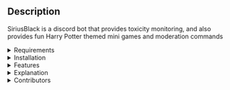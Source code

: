 ## Description
SiriusBlack is a discord bot that provides toxicity monitoring, and also provides fun Harry Potter themed mini games and moderation commands

<details>
<summary>Requirements</summary>
<br>
  <ul>
    <li> NodeJs > 12.XX </li>
    <li> NPM >= 6.0.0</li>
    <li> Nodemon</li>
  </ul>
</details>

<details>
<summary>Installation</summary>
<br>
<ul>
  <li> Save A Copy Of The Repository On Your Local System</li>
  <li> Add a .env file in the folder</li>
  <li> Declare A Token In Your .env file by referring .env_sample</li>
  <li> Open Terminal In The Repository Folder</li>
  <li> npm -i</li>
  <li> npm run dev</li>
 </ul>
</details>
  
<details>
<summary>Features</summary>
<br>
<ul>
  <li> Toxicity Monitoring With Perspective API</li>
  <li> Modertaion Commands Using Harry Potter Spells</li>
  <li> Harry Potter Themed Mini Game - Duel With Spells</li>
  </ul>
</details>

<details>
<summary>Explanation</summary>
<br>
<ul>
  <li>Defines Status Of Bot</li>
    
 ```js
 client.on('ready', () => {
    //This will get the amount of servers and then return it.
    const servers = client.guilds.cache.size;
    const users = client.users.cache.size;

    console.log(Bot is now online and serving in ${servers} Server and ${users} users);
    client.user.setActivity(casting spells!, {
        type: 'PLAYING'
    });
})
 ```
 
 <li>Defines Toxicity Monitoring Implementation</li>
 
 ```js
 // Perspective API Toxicity
client.on('message', async (message) => {
    if(message.content.startsWith(PREFIX)) return;
    if(message.author.bot === true) return;
    const data_ = [];
    prespective(message.content).then(data => {
        const t = data[0];
         if(Number(t)>Number(0.89)){
            console.log(t);
            message.delete({time: 2000})
                .then(message => {
                    message.channel.send(${message.id} from ${message.author} was Obliviated because it was against TOC of Server! )
                    message.channel.send('https://tenor.com/uXN3.gif');
                });
         }
    })
 ```
 
 <li>Defines Perspective API Call</li>
  
 ```js
 'use-strict'
const { google } = require('googleapis');
require('dotenv').config();

API_KEY = process.env.GOOGLEAPIKEY;
//console.log(process.env.GOOGLEAPIKEY);

DISCOVERY_URL =
    'https://commentanalyzer.googleapis.com/$discovery/rest?version=v1alpha1';

    module.exports  = async (comment) => {
      const client = await google.discoverAPI(DISCOVERY_URL);
      const analyzeRequest = {
        comment: {
          text: comment,
        },
        requestedAttributes: {
          // PROFANITY: {},
          TOXICITY: {},
          // FLIRTATION: {},
          // SPAM: {}
        },
      };
      const response = await client.comments.analyze( {
        key: API_KEY,
        resource: analyzeRequest,
      });
      let data = response.data.attributeScores;
      let a;
      return Object.values(data).map(level => level.summaryScore.value);
 ```
 
 <li>Prefix Declaration For The Bot Commands</li>
  
 ```js
 client.on('message', async (message) => {
    if(message.author.bot === true) return;
    if(message.content.startsWith(PREFIX)){
        const [CMD_NAME, ...args] = message.content // = hp!spells sectumsempra @nimit
        .trim().
        substring(PREFIX.length)
        .split(/\s+/);
 ```
 
 <li>Hello & Help Command Implementation</li>
  
 ```js
 case "hello" : {
                message.channel.send('https://giphy.com/gifs/sirius-black-TzJxDdJckPQ9q ')
            }
            break;
            case "help": {
                const helpEmbedd = new MessageEmbed()
                .setTitle('List of Commands' )
                .addField('hello','Say hi to serious black' )
                .addField('spellname','Gets the list of all spells' )
                .addField('dual <@user>','Challenge someone for a dual' )
                .addField('obliviate <number>','Deletes last <number> messages from that channel' )
                .addField('Crucio <@user>','Kick a user' )
                .addField('Avadacadavra <@user>','Bans a user' )
                .addField('Stupefy <@user>','Warns the user' );
                message.channel.send(helpEmbedd);                
            }
            break;
 ```
 
 <li>Duel Spells Commands Implementation</li>
  
 ```js
 case "spellname" : {
                let spellnames = [];
                for(let i=0; i<dualSpells.length; i++){
                    spellnames[i] = dualSpells[i].SpellName;
                }
                console.log(spellnames);
                const spellsEmbed = new MessageEmbed()
                    .setTitle('Dual Spells')
                    .addFields[spellnames];
                message.channel.send(spellsEmbed);
            }
            break;
 ```
 
 <li>Obliviate [Bulk Deltion] Implemantaion</li>
  
 ```js
 case "obliviate" : {
                message.channel.bulkDelete(args[0])
                    .then( messages => {
                        message.channel.send(${messages.size} Messages were deleted by the magical spell of Obliviate from ${message.author}!);
                        message.channel.send('https://tenor.com/uXN3.gif');
                    })
                    .catch(Error => console.log(Error));
            }
            break;
 ```
 
 <li>Harry Potter Mini Game Part</li>
  
 ```js
 case "dual" : {
                console.log(message.author.id);
                let p = args[0];
                p = p.replace('>', '');
                p = p.replace('<@!', '');
                let dualists = [message.author, args[0]];

                if(message.author.id === p) {
                    message.reply('You cannot battle with yourself');
                    return;
                }
                
                message.channel.send(`Do you accept the challenge? ${dualists[1]} react with 👌 to accept`)
                .then( bot_message => {
                    bot_message.react("👌");
                    const filter = (reaction, user) => reaction.emoji.name === '👌' && user.id === p;
                    let collector = bot_message.createReactionCollector(filter, { time: 10000 })
                    collector.on('collect', (reaction, collector) => {
                        console.log('got a reaction');
                        let i =0;
                        let user1 = {"health": 100, "id": dualists[0]};
                        let user2 = {"health": 100, "id": dualists[1]};
                        console.log(message.author.id, p);
                        client.on('message', function toBeClosed (message_fight) {
                            if(message_fight.author.id === message.author.id || message_fight.author.id === p){
                                const [CMD_NAME, ...args_] = message_fight.content // = hp!spells sectumsempra @nimit
                                    .trim().
                                    substring(PREFIX.length)
                                    .split(/\s+/);
                                    if(i%2 === 0){
                                        for(let i=0; i<Number(duel_spells.length); i++){
                                            if(duel_spells[i].SpellName === args_[0]){
                                                user2['health'] = Number(user2['health']) - Number(duel_spells[i].Damage);
                                                message_fight.channel.send(`user2: ${user2['health']}`);
                                                console.log(`user2: ${user2['health']}`);
                                            }
                                        }
                                    }else{
                                        for(let i=0; i<Number(duel_spells.length); i++){
                                            if(duel_spells[i].SpellName === args_[0]){
                                                user1['health'] = Number(user1['health']) - Number(duel_spells[i].Damage);
                                                console.log(`user1: ${user1['health']}`);
                                               
                                            }
                                        }
                                    }
                                
                                console.log(args_, i);
                                if(user1["health"] <= 0) {
                                     message_fight.channel.send(`${message.author} lost the Dual!`);
                                     client.removeListener('message', toBeClosed);
                                     return;
                                }
                                if(user2["health"] <= 0) { 
                                     client.removeListener('message', toBeClosed);
                                     message_fight.channel.send(`${args[0]} lost the Dual!`);
                                    return;
                                }
                                i = i+1;

                            }
                        })
                    })
                    collector.on('end', collected => console.log(`Collected ${collected.size} items`));
                })
                .catch(error => {
                    console.log(error);
                })
            }
            break;
        }
 ```
 
 <li>Token Declaration</li>
  
 ```js
 client.login(process.env.DJSTOKEN);
 ```
 
</details>

<details><summary>Contributors</summary>
  <ul>
    <li> <a href = "https://github.com/nimit2801">Nimit Savant</a></li>
    <li> <a href = "https://github.com/KrishSavani">Krish Savani</a></li>
    <li> <a href = "https://github.com/ckarandev010">Karandev Chauhan</a></li>
    <li> <a href = "https://github.com/Veershah26">Veer Shah</a></li>
  </ul>
 </details>
